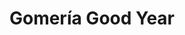 ---
title: "Gomería Good Year"
url: /cochabamba/gomeria-good-year/
shop: reparación de automóviles
---